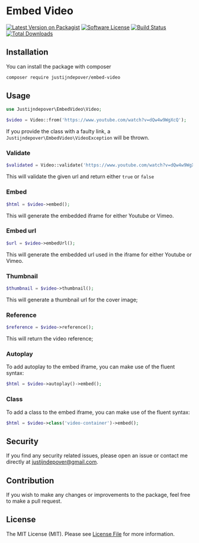 # Embed Video

[![Latest Version on Packagist](https://img.shields.io/packagist/v/justijndepover/embed-video.svg?style=flat-square)](https://packagist.org/packages/justijndepover/embed-video)
[![Software License](https://img.shields.io/badge/license-MIT-brightgreen.svg?style=flat-square)](LICENSE.md)
[![Build Status](https://img.shields.io/github/workflow/status/justijndepover/embed-video/Tests?style=flat-square)](https://github.com/justijndepover/embed-video/actions)
[![Total Downloads](https://img.shields.io/packagist/dt/justijndepover/embed-video.svg?style=flat-square)](https://packagist.org/packages/justijndepover/embed-video)

## Installation

You can install the package with composer

```sh
composer require justijndepover/embed-video
```

## Usage

```php
use Justijndepover\EmbedVideo\Video;

$video = Video::from('https://www.youtube.com/watch?v=dQw4w9WgXcQ');
```

If you provide the class with a faulty link, a `Justijndepover\EmbedVideo\VideoException` will be thrown.

### Validate

```php
$validated = Video::validate('https://www.youtube.com/watch?v=dQw4w9WgXcQ');
```

This will validate the given url and return either `true` or `false`

### Embed

```php
$html = $video->embed();
```

This will generate the embedded iframe for either Youtube or Vimeo.

### Embed url

```php
$url = $video->embedUrl();
```

This will generate the embedded url used in the iframe for either Youtube or Vimeo.

### Thumbnail

```php
$thumbnail = $video->thumbnail();
```

This will generate a thumbnail url for the cover image;

### Reference

```php
$reference = $video->reference();
```

This will return the video reference;

### Autoplay

To add autoplay to the embed iframe, you can make use of the fluent syntax:

```php
$html = $video->autoplay()->embed();
```

### Class

To add a class to the embed iframe, you can make use of the fluent syntax:

```php
$html = $video->class('video-container')->embed();
```

## Security

If you find any security related issues, please open an issue or contact me directly at [justijndepover@gmail.com](justijndepover@gmail.com).

## Contribution

If you wish to make any changes or improvements to the package, feel free to make a pull request.

## License

The MIT License (MIT). Please see [License File](LICENSE.md) for more information.
